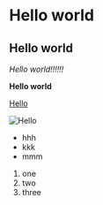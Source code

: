 # Hello world
## Hello world
*Hello world!!!!!!* 

**Hello world**

[Hello](https://meng-zmy.github.io/cse15l-lab-reports/)

![Hello](https://www.elegantthemes.com/blog/wp-content/uploads/2020/08/hello-world.png)

* hhh
* kkk
* mmm

1. one
2. two
3. three
